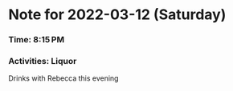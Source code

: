 # Note for 2022-03-12 (Saturday)
### Time: 8:15 PM
### Activities: Liquor

Drinks with Rebecca this evening
